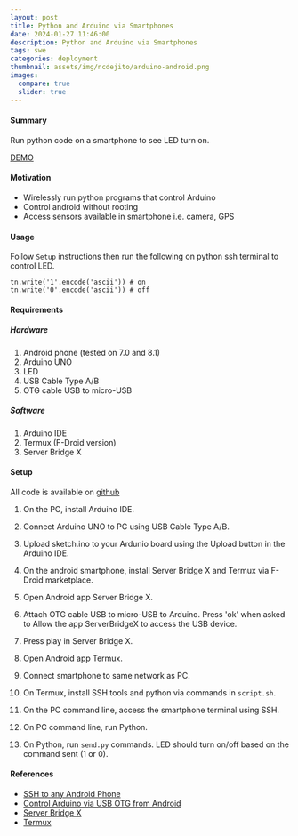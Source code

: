```yaml
---
layout: post
title: Python and Arduino via Smartphones
date: 2024-01-27 11:46:00
description: Python and Arduino via Smartphones
tags: swe
categories: deployment
thumbnail: assets/img/ncdejito/arduino-android.png
images:
  compare: true
  slider: true
---
```


#### Summary
Run python code on a smartphone to see LED turn on.

[DEMO](https://github.com/ncdejito/android-arduino/blob/main/assets/android-arduino-1.gif?raw=true)

#### Motivation
* Wirelessly run python programs that control Arduino
* Control android without rooting
* Access sensors available in smartphone i.e. camera, GPS


#### Usage
Follow `Setup` instructions then run the following on python ssh terminal to control LED.
```
tn.write('1'.encode('ascii')) # on
tn.write('0'.encode('ascii')) # off
```


#### Requirements
##### Hardware
1. Android phone (tested on 7.0 and 8.1)
1. Arduino UNO
1. LED
1. USB Cable Type A/B
1. OTG cable USB to micro-USB

##### Software
1. Arduino IDE
1. Termux (F-Droid version)
1. Server Bridge X

#### Setup
All code is available on [github](https://github.com/ncdejito/android-arduino)

1. On the PC, install Arduino IDE.
1. Connect Arduino UNO to PC using USB Cable Type A/B.
1. Upload sketch.ino to your Ardunio board using the Upload button in the Arduino IDE.

1. On the android smartphone, install Server Bridge X and Termux via F-Droid marketplace.
1. Open Android app Server Bridge X.
1. Attach OTG cable USB to micro-USB to Arduino. Press 'ok' when asked to Allow the app ServerBridgeX to access the USB device.
1. Press play in Server Bridge X.

1. Open Android app Termux.
1. Connect smartphone to same network as PC.
1. On Termux, install SSH tools and python via commands in `script.sh`.
1. On the PC command line, access the smartphone terminal using SSH.

1. On PC command line, run Python.
1. On Python, run `send.py` commands. LED should turn on/off based on the command sent (1 or 0).


#### References
* [SSH to any Android Phone](https://www.youtube.com/watch?v=broLBoU5rZ4)
* [Control Arduino via USB OTG from Android](https://www.danbp.org/p/en/node/140)
* [Server Bridge X](https://play.google.com/store/apps/details?id=com.cidtepole.serverbridge&hl=en)
* [Termux](https://f-droid.org/en/packages/com.termux/)

